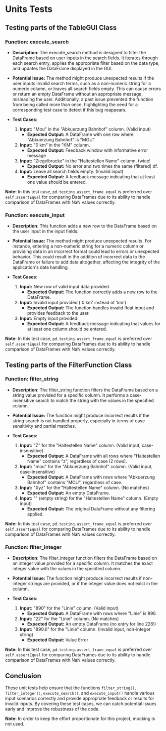 # Units Tests

## Testing parts of the TableGUI Class

### Function: execute_search

- **Description:**
  The execute_search method is designed to filter the DataFrame based on user inputs in the search fields. It iterates through each search entry, applies the appropriate filter based on the data type, and updates the DataFrame displayed in the GUI.

- **Potential Issue:**
  The method might produce unexpected results if the user inputs invalid search terms, such as a non-numeric string for a numeric column, or leaves all search fields empty. This can cause errors or return an empty DataFrame without an appropriate message, misleading the user. Additionally, a past issue prevented the function from being called more than once, highlighting the need for a corresponding test case to detect if this bug reappears.

- **Test Cases:**
  1. **Input:** "Mou" in the "Abkuerzung Bahnhof" column. (Valid input)
     - **Expected Output:** A DataFrame with one row where "Abkuerzung Bahnhof" is "MOU".
  2. **Input:** "0 km" in the "KM" column.
     - **Expected Output:** Feedback window with informative error message
  3. **Input:** "Ziegelbrucke" in the "Haltestellen Name" column, twice!
     - **Expected Output:** No error and two times the same (filtered) df.
  4. **Input:** Leave all search fields empty. (Invalid input)
     - **Expected Output:** A feedback message indicating that at least one value should be entered.

**Note:** In this test case, `pd.testing.assert_frame_equal` is preferred over `self.assertEqual` for comparing DataFrames due to its ability to handle comparison of DataFrames with NaN values correctly.

### Function: execute_input

- **Description:**
  This function adds a new row to the DataFrame based on the user input in the input fields.

- **Potential Issue:**
  The method might produce unexpected results. For instance, entering a non-numeric string for a numeric column or providing data in an incorrect format could lead to errors or unexpected behavior. This could result in the addition of incorrect data to the DataFrame or failure to add data altogether, affecting the integrity of the application's data handling.

- **Test Cases:**
  1. **Input:** New row of valid input data provided.
     - **Expected Output:** The function correctly adds a new row to the DataFrame.
  2. **Input:** Invalid input provided ('0 km' instead of 'km')
     - **Expected Output:** The function handles invalid float input and provides feedback to the user.
  3. **Input:** Empty input provided.
     - **Expected Output:** A feedback message indicating that values for at least one column should be entered.

**Note:** In this test case, `pd.testing.assert_frame_equal` is preferred over `self.assertEqual` for comparing DataFrames due to its ability to handle comparison of DataFrames with NaN values correctly.

## Testing parts of the FilterFunction Class

### Function: filter_string

- **Description:**
  The filter_string function filters the DataFrame based on a string value provided for a specific column. It performs a case-insensitive search to match the string with the values in the specified column.

- **Potential Issue:**
  The function might produce incorrect results if the string search is not handled properly, especially in terms of case sensitivity and partial matches.

- **Test Cases:**
  1. **Input:** "Z" for the "Haltestellen Name" column. (Valid input, case-insensitive)
     - **Expected Output:** A DataFrame with all rows where "Haltestellen Name" contains "z", regardless of case (2 rows).
  2. **Input:** "mou" for the "Abkuerzung Bahnhof" column. (Valid input, case-insensitive)
     - **Expected Output:** A DataFrame with rows where "Abkuerzung Bahnhof" contains "MOU", regardless of case.
  3. **Input:** "Xyz" for the "Haltestellen Name" column. (No matches)
     - **Expected Output:** An empty DataFrame.
  4. **Input:** "" (empty string) for the "Haltestellen Name" column. (Empty input)
     - **Expected Output:** The original DataFrame without any filtering applied.

**Note:** In this test case, `pd.testing.assert_frame_equal` is preferred over `self.assertEqual` for comparing DataFrames due to its ability to handle comparison of DataFrames with NaN values correctly.

### Function: filter_integer

- **Description:**
  The filter_integer function filters the DataFrame based on an integer value provided for a specific column. It matches the exact integer value with the values in the specified column.

- **Potential Issue:**
  The function might produce incorrect results if non-integer strings are provided, or if the integer value does not exist in the column.

- **Test Cases:**
  1. **Input:** "890" for the "Linie" column. (Valid input)
     - **Expected Output:** A DataFrame with rows where "Linie" is 890.
  2. **Input:** "22" for the "Linie" column. (No matches)
     - **Expected Output:** An empty DataFrame (no entry for line 226!)
  3. **Input:** "890.0" for the "Linie" column. (Invalid input, non-integer string)
     - **Expected Output:** Value Error

**Note:** In this test case, `pd.testing.assert_frame_equal` is preferred over `self.assertEqual` for comparing DataFrames due to its ability to handle comparison of DataFrames with NaN values correctly.

## Conclusion

These unit tests help ensure that the functions `filter_string()`, `filter_integer()`, `execute_search()`, and `execute_input()` handle various input scenarios correctly and provide appropriate feedback or results for invalid inputs. By covering these test cases, we can catch potential issues early and improve the robustness of the code.

**Note:** In order to keep the effort proportionate for this project, mocking is not used.
